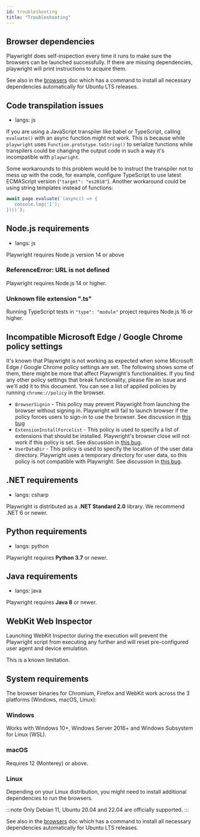 ```yaml
---
id: troubleshooting
title: "Troubleshooting"
---
```


## Browser dependencies

Playwright does self-inspection every time it runs to make sure the browsers can be launched successfully. If there are missing
dependencies, playwright will print instructions to acquire them.

See also in the [browsers](./browsers.md#install-system-dependencies) doc
which has a command to install all necessary dependencies automatically for Ubuntu
LTS releases.

## Code transpilation issues
* langs: js

If you are using a JavaScript transpiler like babel or TypeScript, calling `evaluate()` with an async function might not work. This is because while `playwright` uses `Function.prototype.toString()` to serialize functions while transpilers could be changing the output code in such a way it's incompatible with `playwright`.

Some workarounds to this problem would be to instruct the transpiler not to mess up with the code, for example, configure TypeScript to use latest ECMAScript version (`"target": "es2018"`). Another workaround could be using string templates instead of functions:

```js
await page.evaluate(`(async() => {
   console.log('1');
})()`);
```

## Node.js requirements
* langs: js

Playwright requires Node.js version 14 or above

### ReferenceError: URL is not defined

Playwright requires Node.js 14 or higher.

### Unknown file extension ".ts"

Running TypeScript tests in `"type": "module"` project requires Node.js 16 or higher.

## Incompatible Microsoft Edge / Google Chrome policy settings

It's known that Playwright is not working as expected when some Microsoft Edge / Google Chrome policy settings are set. The following shows some of them, there might be more that affect Playwright's functionalities. If you find any other policy settings that break functionality, please file an issue and we'll add it to this document. You can see a list of applied policies by running `chrome://policy` in the browser.

-  `BrowserSignin` - This policy may prevent Playwright from launching the browser without signing in. Playwright will fail to launch browser if the policy forces users to sign-in to use the browser. See discussion in [this bug](https://github.com/microsoft/playwright/issues/22016)
- `ExtensionInstallForcelist` - This policy is used to specify a list of extensions that should be installed. Playwright's browser close will not work if this policy is set. See discussion in [this bug](https://github.com/microsoft/playwright/issues/17299).
- `UserDataDir` - This policy is used to specify the location of the user data directory. Playwright uses a temporary directory for user data, so this policy is not compatible with Playwright. See discussion in [this bug](https://github.com/microsoft/playwright/issues/17448).

## .NET requirements
* langs: csharp

Playwright is distributed as a **.NET Standard 2.0** library. We recommend .NET 6 or newer.

## Python requirements
* langs: python

Playwright requires **Python 3.7** or newer.

## Java requirements
* langs: java

Playwright requires **Java 8** or newer. 

## WebKit Web Inspector

Launching WebKit Inspector during the execution will prevent the Playwright script from executing any further and
will reset pre-configured user agent and device emulation.

This is a known limitation.

## System requirements

The browser binaries for Chromium, Firefox and WebKit work across the 3 platforms (Windows, macOS, Linux):

### Windows

Works with Windows 10+, Windows Server 2016+ and Windows Subsystem for Linux (WSL).

### macOS

Requires 12 (Monterey) or above.

### Linux

Depending on your Linux distribution, you might need to install additional
dependencies to run the browsers.

:::note
Only Debian 11, Ubuntu 20.04 and 22.04 are officially supported.
:::

See also in the [browsers](./browsers.md#install-system-dependencies) doc
which has a command to install all necessary dependencies automatically for Ubuntu
LTS releases.

